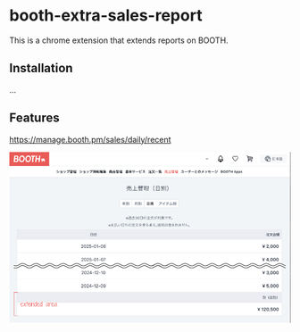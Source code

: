 # booth-extra-sales-report

This is a chrome extension that extends reports on BOOTH.

## Installation

...

## Features

https://manage.booth.pm/sales/daily/recent

![alt text](.github/docs/screen.png)
